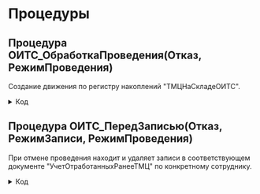 # Процедуры

## Процедура ОИТС_ОбработкаПроведения(Отказ, РежимПроведения)
Создание движения по регистру накоплений "ТМЦНаСкладеОИТС".

<details>
<summary> Код </summary>
  
      Если Склад = Справочники.Склады.НайтиПоНаименованию("Отдел ИТС (администрирование)") И Подразделение = Справочники.СтруктураПредприятия.НайтиПоНаименованию("Отдел ИТС") Тогда
      	Движения.ТМЦНаСкладеОИТС.Записывать = Истина;
      	Для Каждого ТекСтрокаТовары Из Товары Цикл
      		Движение = Движения.ТМЦНаСкладеОИТС.Добавить();
      		Движение.ВидДвижения = ВидДвиженияНакопления.Расход;
      		Движение.Период = Дата;
      		Движение.НаименованиеТовара = ТекСтрокаТовары.Номенклатура;
      		Движение.Организация = Организация;
      		Если  ОИТС_УчетТМЦ.ЗапросИзРегистра(ТекСтрокаТовары.СерийныйНомер).Количество() > 0 Тогда
      			Движение.СерийныйНомер = ТекСтрокаТовары.СерийныйНомер;
      		КонецЕсли;
      		Движение.Количество = ТекСтрокаТовары.Количество; 
      		Движение.ЕдиницыИзмерения = ТекСтрокаТовары.Номенклатура.ЕдиницаИзмерения;
      		Если ХозяйственнаяОперация = Перечисления.ХозяйственныеОперации.СписаниеТоваровПоТребованию Тогда 
      			Движение.ОтработанРанее = Истина;
      		КонецЕсли;
      	КонецЦикла;
      КонецЕсли;
</details>

## Процедура ОИТС_ПередЗаписью(Отказ, РежимЗаписи, РежимПроведения)
При отмене проведения находит и удаляет записи в соответствующем документе "УчетОтработанныхРанееТМЦ" по конкретному сотруднику.

<details>
<summary> Код </summary>
  
    	Если Склад = Справочники.Склады.НайтиПоНаименованию("Отдел ИТС (администрирование)") И Подразделение = Справочники.СтруктураПредприятия.НайтиПоНаименованию("Отдел ИТС") И ЗначениеЗаполнено(ОИТС_СсылкаНаДокумент) Тогда
    		Если РежимЗаписи = РежимЗаписиДокумента.ОтменаПроведения Тогда
    			ДокументРедактирование = ОИТС_СсылкаНаДокумент.ПолучитьОбъект();
    			Для Каждого Товар Из Товары Цикл
    				НайденныеСтроки = ДокументРедактирование.Товары.НайтиСтроки(Новый Структура("Номенклатура, СерийныйНомер", Товар.Номенклатура, Товар.СерийныйНомер)); 
    				Если НайденныеСтроки.Количество() > 0 Тогда
    					НайденныеСтроки[0].Количество = НайденныеСтроки[0].Количество - Товар.Количество;
    					ОИТС_УчетТМЦ.ЗаписьВРегистрСведений(ДокументРедактирование.Ссылка, 
    					Новый Структура("Номенклатура, СерийныйНомер, Количество", Товар.Номенклатура, Товар.СерийныйНомер, Товар.Количество), "Отменили", Ссылка);	
    					Если НайденныеСтроки[0].Количество = 0 Тогда
    						ДокументРедактирование.Товары.Удалить(НайденныеСтроки[0]);
    					КонецЕсли;	
    				КонецЕсли;		
    			КонецЦикла;
    			ДокументРедактирование.Записать();	
    		КонецЕсли;
    	КонецЕсли;
</details>


